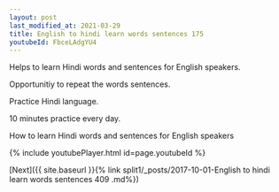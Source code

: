 ```yaml
---
layout: post
last_modified_at: 2021-03-29
title: English to hindi learn words sentences 175 
youtubeId: FbceLAdgYU4
---
```

 
 
Helps to learn Hindi words and sentences for English speakers.

Opportunitiy to repeat the words sentences. 

Practice Hindi language. 
 
10 minutes practice every day. 
 
How to learn Hindi words and sentences for English speakers 
 
{% include youtubePlayer.html id=page.youtubeId %}
 
 
[Next]({{ site.baseurl }}{% link  split1/_posts/2017-10-01-English to hindi learn words sentences 409 .md%})
 
